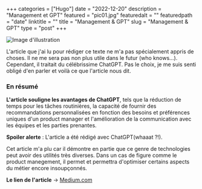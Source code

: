 +++
categories = ["Hugo"]
date = "2022-12-20"
description = "Management et GPT"
featured = "pic01.jpg"
featuredalt = ""
featuredpath = "date"
linktitle = ""
title = "Management & GPT"
slug = "Management & GPT"
type = "post"
+++


![Image d'illustration](https://thumbs.dreamstime.com/b/human-interactive-tech-robot-working-office-concept-179263257.jpg)

L'article que j'ai lu pour rédiger ce texte ne m'a pas spécialement appris de choses. Il ne me sera pas non plus utile dans le futur (who knows...).
Cependant, il traitait du célébrissime ChatGPT. Pas le choix, je me suis senti obligé d'en parler et voilà ce que l'article nous dit.  

### En résumé
**L'article souligne les avantages de ChatGPT**, tels que la réduction de temps pour les tâches routinières, la capacité de fournir des recommandations personnalisées en fonction des besoins et préférences uniques d'un product manager et l'amélioration de la communication avec les équipes et les parties prenantes.

**Spoiler alerte** : L'article a été rédigé avec ChatGPT(whaaat ?!). 

Cet article m'a plu car il démontre en partie que ce genre de technologies peut avoir des utilités très diverses. Dans un cas de figure comme le product manegement, il permet et permettra d'optimiser certains aspects du métier encore insoupçonnés.  

**Le lien de l'article** -> [Medium.com](https://medium.com/design-bootcamp/how-chatgpt-is-changing-the-game-for-product-managers-31694f0277f6)